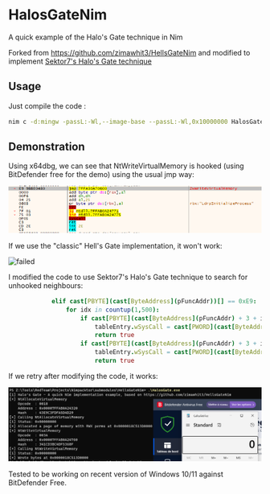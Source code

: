 # HalosGateNim

A quick example of the Halo's Gate technique in Nim

Forked from <https://github.com/zimawhit3/HellsGateNim> and modified to implement [Sektor7's Halo's Gate technique](https://blog.sektor7.net/#!res/2021/halosgate.md)

## Usage

Just compile the code :

```Bash
nim c -d:mingw -passL:-Wl,--image-base --passL:-Wl,0x10000000 HalosGate.nim
```

## Demonstration

Using x64dbg, we can see that NtWriteVirtualMemory is hooked (using BitDefender free for the demo) using the usual jmp way:

![hooked](img/hooked.png)

If we use the "classic" Hell's Gate implementation, it won't work:

![failed](img/failed.png)

I modified the code to use Sektor7's Halo's Gate technique to search for unhooked neighbours:

```Nim
            elif cast[PBYTE](cast[ByteAddress](pFuncAddr))[] == 0xE9:
                for idx in countup(1,500):
                    if cast[PBYTE](cast[ByteAddress](pFuncAddr) + 3 + idx * UP)[] == 0xB8:
                        tableEntry.wSysCall = cast[PWORD](cast[ByteAddress](pFuncAddr) + 4 + (idx * UP))[] + cast[WORD](idx)
                        return true
                    if cast[PBYTE](cast[ByteAddress](pFuncAddr) + 3 + idx * DOWN)[] == 0xB8:
                        tableEntry.wSysCall = cast[PWORD](cast[ByteAddress](pFuncAddr) + 4 + (idx * DOWN))[] - cast[WORD](idx)
                        return true
```

If we retry after modifying the code, it works:

![success](img/success.png)

Tested to be working on recent version of Windows 10/11 against BitDefender Free.
